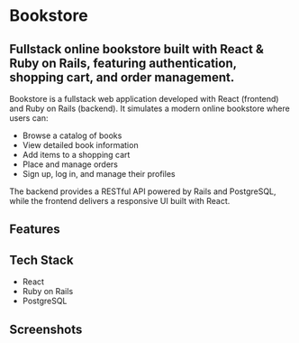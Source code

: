 # Bookstore
## Fullstack online bookstore built with React &amp; Ruby on Rails, featuring authentication, shopping cart, and order management.

Bookstore is a fullstack web application developed with React (frontend) and Ruby on Rails (backend).
It simulates a modern online bookstore where users can:
- Browse a catalog of books
- View detailed book information
- Add items to a shopping cart
- Place and manage orders
- Sign up, log in, and manage their profiles

The backend provides a RESTful API powered by Rails and PostgreSQL, while the frontend delivers a responsive UI built with React.

## Features

## Tech Stack
- React
- Ruby on Rails
- PostgreSQL

## Screenshots
